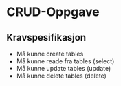 # CRUD-Oppgave
## Kravspesifikasjon
* Må kunne create tables
* Må kunne reade fra tables (select)
* Må kunne update tables (update)
* Må kunne delete tables (delete)